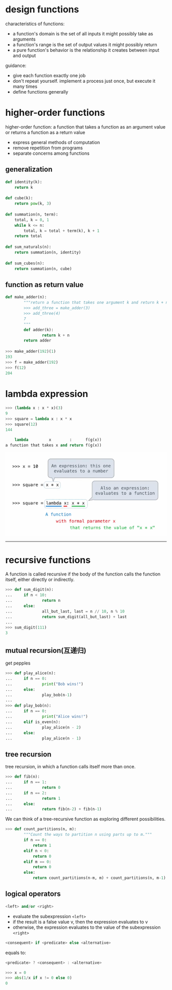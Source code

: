# design functions

characteristics of functions:

- a function's domain is the set of all inputs it might possibly take as arguments
- a function's range is the set of output values it might possibly return
- a pure function's behavior is the relationship it creates between input and output

guidance:

- give each function exactly one job
- don't repeat yourself. implement a process just once, but execute it many times
- define functions generally

# higher-order functions

higher-order function: a function that takes a function as an argument value or returns a function as a return value

- express general methods of computation
- remove repetition from programs
- separate concerns among functions

## generalization

```py
def identity(k):
	return k

def cube(k):
	return pow(k, 3)

def summation(n, term):
	total, k = 0, 1
	while k <= n:
		total, k = total + term(k), k + 1
	return total

def sum_naturals(n):
	return summation(n, identity) 

def sum_cubes(n):
	return summation(n, cube) 
```

## function as return value

```py
def make_adder(n):
        """return a function that takes one argument k and return k + n.
        >>> add_three = make_adder(3)
        >>> add_three(4)
        7
        """
        def adder(k):
                return k + n
        return adder

>>> make_adder(192)(1)
193
>>> f = make_adder(192)
>>> f(12)
204
```

# lambda expression

```py
>>> (lambda x : x * x)(3)
9
>>> square = lambda x : x * x
>>> square(12)
144
```

```py
    lambda         x        :      f(g(x))
a function that takes x and return f(g(x))
```

![Alt text](assets/lec4/image.png)


---


# recursive functions

A function is called recursive if the body of the function calls the function itself, either directly or indirectly.

```py
>>> def sum_digit(n):
...     if n < 10:
...             return n
...     else:
...             all_but_last, last = n // 10, n % 10
...             return sum_digit(all_but_last) + last
... 
>>> sum_digit(111)
3
```

## mutual recursion(互递归)

get pepples

```py
>>> def play_alice(n):
...     if n == 0:
...             print("Bob wins!")
...     else:
...             play_bob(n-1)
... 
>>> def play_bob(n):
...     if n == 0:
...             print("Alice wins!")
...     elif is_even(n):
...             play_alice(n - 2)
...     else:
...             play_alice(n - 1)
```

## tree recursion

tree recursion, in which a function calls itself more than once.

```py
>>> def fib(n):
...     if n == 1:
...             return 0
...     if n == 2:
...             return 1
...     else:
...             return fib(n-2) + fib(n-1)
```

We can think of a tree-recursive function as exploring different possibilities.

```py
>>> def count_partitions(n, m):
        """Count the ways to partition n using parts up to m."""
        if n == 0:
            return 1
        elif n < 0:
            return 0
        elif m == 0:
            return 0
        else:
            return count_partitions(n-m, m) + count_partitions(n, m-1)
```

## logical operators

```py
<left> and/or <right>
```

- evaluate the subexpression `<left>`
- if the result is a false value v, then the expression evaluates to v
- otherwise, the expression evaluates to the value of the subexpression `<right>`

```py
<consequent> if <predicate> else <alternative>
```

equals to:

```cpp
<predicate> ? <consequent> : <alternative>
```

```py
>>> x = 0
>>> abs(1/x if x != 0 else 0)
0
```
